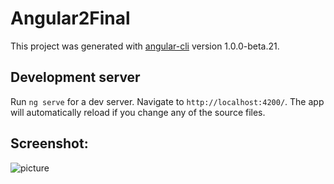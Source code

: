 # Angular2Final

This project was generated with [angular-cli](https://github.com/angular/angular-cli) version 1.0.0-beta.21.

## Development server
Run `ng serve` for a dev server. Navigate to `http://localhost:4200/`. The app will automatically reload if you change any of the source files.

## Screenshot:
![picture](https://c6.staticflickr.com/6/5562/31569703325_cbcf806102_z.jpg)

